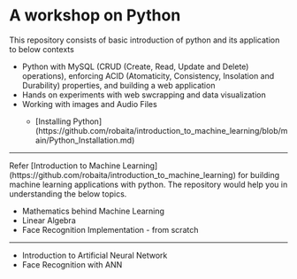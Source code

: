 # A workshop on Python
This repository consists of basic introduction of python and its application to below contexts
<ul>
  <li>Python with MySQL (CRUD (Create, Read, Update and Delete) operations), enforcing ACID (Atomaticity, Consistency, Insolation and Durability) properties, and building a web application</li>
  <li>Hands on experiments with web swcrapping and data visualization </li>
  <li>Working with images and Audio Files</li>
  <ul>
    <li> [Installing Python](https://github.com/robaita/introduction_to_machine_learning/blob/main/Python_Installation.md) </li>
  </ul>
 </ul>
<hr> 
Refer [Introduction to Machine Learning](https://github.com/robaita/introduction_to_machine_learning) for building machine learning applications with python. The repository would help you in understanding the below topics.
<ul>
  <li>Mathematics behind Machine Learning</li>
  <li>Linear Algebra</li>
  <li>Face Recognition Implementation - from scratch</li>
 </ul>
 <hr> 
<ul>
  <li>Introduction to Artificial Neural Network</li>
  <li>Face Recognition with ANN</li>
 </ul>